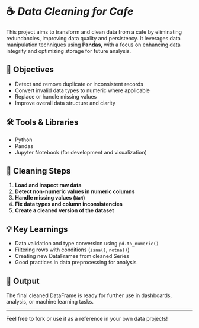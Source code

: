 # ☕ *Data Cleaning for Cafe*

This project aims to transform and clean data from a cafe by eliminating redundancies, improving data quality and persistency. It leverages data manipulation techniques using **Pandas**, with a focus on enhancing data integrity and optimizing storage for future analysis.

## 📌 Objectives

- Detect and remove duplicate or inconsistent records
- Convert invalid data types to numeric where applicable
- Replace or handle missing values
- Improve overall data structure and clarity

## 🛠️ Tools & Libraries

- Python
- Pandas
- Jupyter Notebook (for development and visualization)

## 🧹 Cleaning Steps

1. **Load and inspect raw data**
2. **Detect non-numeric values in numeric columns**
3. **Handle missing values (`NaN`)**
4. **Fix data types and column inconsistencies**
5. **Create a cleaned version of the dataset**

## 💡 Key Learnings

- Data validation and type conversion using `pd.to_numeric()`
- Filtering rows with conditions (`isna()`, `notna()`)
- Creating new DataFrames from cleaned Series
- Good practices in data preprocessing for analysis

## 📁 Output

The final cleaned DataFrame is ready for further use in dashboards, analysis, or machine learning tasks.

---

Feel free to fork or use it as a reference in your own data projects!

